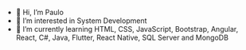 - 👋 Hi, I’m Paulo
- 👀 I’m interested in System Development
- 🌱 I’m currently learning HTML, CSS, JavaScript, Bootstrap, Angular, React, C#, Java, Flutter, React Native, SQL Server and MongoDB

<!---
pauloalmeidasf/pauloalmeidasf is a ✨ special ✨ repository because its `README.md` (this file) appears on your GitHub profile.
You can click the Preview link to take a look at your changes.
--->
